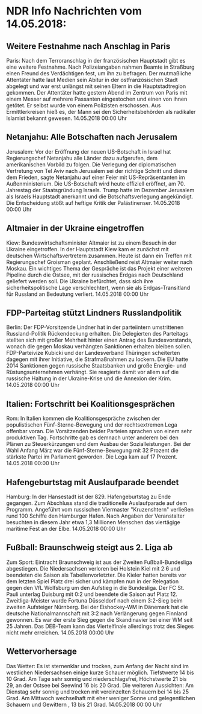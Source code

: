 # NDR Info Nachrichten vom 14.05.2018:


## Weitere Festnahme nach Anschlag in Paris
Paris: Nach dem Terroranschlag in der französischen Hauptstadt gibt es eine weitere Festnahme. Nach Polizeiangaben nahmen Beamte in Straßburg einen Freund des Verdächtigen fest, um ihn zu befragen. Der mutmaßliche Attentäter hatte laut Medien sein Abitur in der ostfranzösischen Stadt abgelegt und war erst unlängst mit seinen Eltern in die Hauptstadtregion gekommen. Der Attentäter hatte gestern Abend im Zentrum von Paris mit einem Messer auf mehrere Passanten eingestochen und einen von ihnen getötet. Er selbst wurde von einem Polizisten erschossen. Aus Ermittlerkreisen hieß es, der Mann sei den Sicherheitsbehörden als radikaler Islamist bekannt gewesen. 14.05.2018 00:00 Uhr 

## Netanjahu: Alle Botschaften nach Jerusalem
Jerusalem: Vor der Eröffnung der neuen US-Botschaft in Israel hat Regierungschef Netanjahu alle Länder dazu aufgerufen, dem amerikanischen Vorbild zu folgen. Die Verlegung der diplomatischen Vertretung von Tel Aviv nach Jerusalem sei der richtige Schritt und diene dem Frieden, sagte Netanjahu auf einer Feier mit US-Repräsentanten im Außenministerium. Die US-Botschaft wird heute offiziell eröffnet, am 70. Jahrestag der Staatsgründung Israels. Trump hatte im Dezember Jerusalem als Israels Hauptstadt anerkannt und die Botschaftsverlegung angekündigt. Die Entscheidung stößt auf heftige Kritik der Palästinenser. 14.05.2018 00:00 Uhr 

## Altmaier in der Ukraine eingetroffen
Kiew: Bundeswirtschaftsminister Altmaier ist zu einem Besuch in der Ukraine eingetroffen. In der Hauptstadt Kiew kam er zunächst mit deutschen Wirtschaftsvertretern zusammen. Heute ist dann ein Treffen mit Regierungschef Groisman geplant. Anschließend reist Altmaier weiter nach Moskau. Ein wichtiges Thema der Gespräche ist das Projekt einer weiteren Pipeline durch die Ostsee, mit der russisches Erdgas nach Deutschland geliefert werden soll. Die Ukraine befürchtet, dass sich ihre sicherheitspolitische Lage verschlechtert, wenn sie als Erdgas-Transitland für Russland an Bedeutung verliert. 14.05.2018 00:00 Uhr 

## FDP-Parteitag stützt Lindners Russlandpolitik
Berlin: Der FDP-Vorsitzende Lindner hat in der parteiintern umstrittenen Russland-Politik Rückendeckung erhalten. Die Delegierten des Parteitags stellten sich mit großer Mehrheit hinter einen Antrag des Bundesvorstands, wonach die gegen Moskau verhängten Sanktionen erhalten bleiben sollen. FDP-Parteivize Kubicki und der Landesverband Thüringen scheiterten dagegen mit ihrer Initiative, die Strafmaßnahmen zu lockern. Die EU hatte 2014 Sanktionen gegen russische Staatsbanken und große Energie- und Rüstungsunternehmen verhängt. Sie reagierte damit vor allem auf die russische Haltung in der Ukraine-Krise und die Annexion der Krim. 14.05.2018 00:00 Uhr 

## Italien: Fortschritt bei Koalitionsgesprächen
Rom: In Italien kommen die Koalitionsgespräche zwischen der populistischen Fünf-Sterne-Bewegung und der rechtsextremen Lega offenbar voran. Die Vorsitzenden beider Parteien sprachen von einem sehr produktiven Tag. Fortschritte gab es demnach unter anderem bei den Plänen zu Steuerkürzungen und dem Ausbau der Sozialleistungen. Bei der Wahl Anfang März war die Fünf-Sterne-Bewegung mit 32 Prozent die stärkste Partei im Parlament geworden. Die Lega kam auf 17 Prozent. 14.05.2018 00:00 Uhr 

## Hafengeburtstag mit Auslaufparade beendet
Hamburg: In der Hansestadt ist der 829. Hafengeburtstag zu Ende gegangen. Zum Abschluss stand die traditionelle Auslaufparade auf dem Programm. Angeführt vom russischen Viermaster "Kruzenshtern" verließen rund 100 Schiffe den Hamburger Hafen. Nach Angaben der Veranstalter besuchten in diesem Jahr etwa 1,3 Millionen Menschen das viertägige maritime Fest an der Elbe. 14.05.2018 00:00 Uhr 

## Fußball: Braunschweig steigt aus 2. Liga ab
Zum Sport: Eintracht Braunschweig ist aus der Zweiten Fußball-Bundesliga abgestiegen. Die Niedersachsen verloren bei Holstein Kiel mit 2:6 und beendeten die Saison als Tabellenvorletzter. Die Kieler hatten bereits vor dem letzten Spiel Platz drei sicher und kämpfen nun in der Relegation gegen den VfL Wolfsburg um den Aufstieg in die Bundesliga. Der FC St. Pauli unterlag Duisburg mit 0:2 und beendete die Saison auf Platz 12. Zweitliga-Meister wurde Fortuna Düsseldorf nach einem 3:2-Sieg beim zweiten Aufsteiger Nürnberg. Bei der Eishockey-WM in Dänemark hat die deutsche Nationalmannschaft mit 3:2 nach Verlängerung gegen Finnland gewonnen. Es war der erste Sieg gegen die Skandinavier bei einer WM seit 25 Jahren. Das DEB-Team kann das Viertelfinale allerdings trotz des Sieges nicht mehr erreichen. 14.05.2018 00:00 Uhr 

## Wettervorhersage
Das Wetter: Es ist sternenklar und trocken, zum Anfang der Nacht sind im westlichen Niedersachsen einige kurze Schauer möglich. Tiefstwerte 14 bis 10 Grad. Am Tage sehr sonnig und niederschlagsfrei, Höchstwerte 21 bis 29, an der Ostsee bei Seewind 16 bis 20 Grad. Die weiteren Aussichten: Am Dienstag sehr sonnig und trocken mit vereinzelten Schauern bei 14 bis 25 Grad. Am Mittwoch wechselhaft mit eher weniger Sonne und gelegentlichen Schauern und Gewittern , 13 bis 21 Grad. 14.05.2018 00:00 Uhr 
